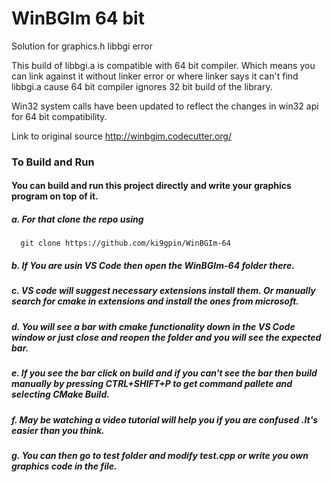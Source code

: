 # WinBGIm 64 bit

Solution for graphics.h libbgi error

This build of libbgi.a is compatible with 64 bit compiler.
Which means you can link against it without linker error or 
where linker says it can't find libbgi.a cause 64 bit compiler 
ignores 32 bit build of the library.


Win32 system calls have been updated to reflect the changes in win32 api for 64 bit compatibility.

Link to original source http://winbgim.codecutter.org/



### To Build and Run
####  You can build and run this project directly and write your graphics program on top of it. 
#####       a. For that clone the repo using 
      
      git clone https://github.com/ki9gpin/WinBGIm-64

#####       b. If You are usin VS Code then open the WinBGIm-64 folder there. 

#####       c. VS code will suggest necessary extensions install them.  Or manually search for cmake in extensions and install the ones from microsoft. 

#####       d. You will see a bar with cmake functionality down in the VS Code window or just close and reopen the folder and you will see the expected bar.

#####       e. If you see the bar click on build and if you can't see the bar then build manually by  pressing CTRL+SHIFT+P to get command pallete and selecting CMake Build.  

#####       f. May be watching a video tutorial will help you if you are confused .It's easier than you think.
 
#####       g. You can then go to *test* folder and modify *test.cpp* or write you own graphics code in the file.
